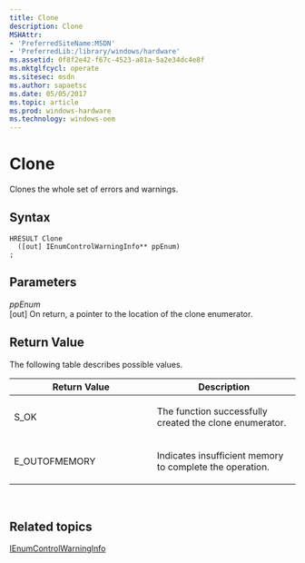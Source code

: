 ```yaml
---
title: Clone
description: Clone
MSHAttr:
- 'PreferredSiteName:MSDN'
- 'PreferredLib:/library/windows/hardware'
ms.assetid: 0f8f2e42-f67c-4523-a81a-5a2e34dc4e8f
ms.mktglfcycl: operate
ms.sitesec: msdn
ms.author: sapaetsc
ms.date: 05/05/2017
ms.topic: article
ms.prod: windows-hardware
ms.technology: windows-oem
---
```


# Clone


Clones the whole set of errors and warnings.

## Syntax


```
HRESULT Clone
  ([out] IEnumControlWarningInfo** ppEnum)
;
```

## Parameters


<a href="" id="ppenum"></a>*ppEnum*  
\[out\] On return, a pointer to the location of the clone enumerator.

## Return Value


The following table describes possible values.

<table>
<colgroup>
<col width="50%" />
<col width="50%" />
</colgroup>
<thead>
<tr class="header">
<th>Return Value</th>
<th>Description</th>
</tr>
</thead>
<tbody>
<tr class="odd">
<td><p>S_OK</p></td>
<td><p>The function successfully created the clone enumerator.</p></td>
</tr>
<tr class="even">
<td><p>E_OUTOFMEMORY</p></td>
<td><p>Indicates insufficient memory to complete the operation.</p></td>
</tr>
</tbody>
</table>

 

## Related topics


[IEnumControlWarningInfo](ienumcontrolwarninginfo.md)

 

 








